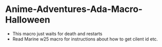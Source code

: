 # Anime-Adventures-Ada-Macro-Halloween
- This macro just waits for death and restarts
- Read Marine w25 macro for instructions about how to get cilent id etc.

